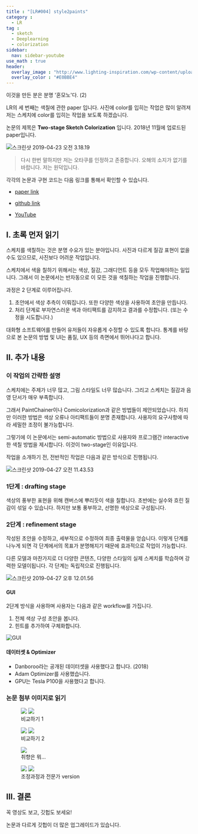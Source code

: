 ```yaml
---
title : "[LR#004] style2paints"
category :
  - LR
tag :
  - sketch
  - Deeplearning
  - colorization
sidebar:
  nav: sidebar-youtube
use_math : true
header:
  overlay_image : "http://www.lighting-inspiration.com/wp-content/uploads/2015/08/Lighting-Inspiration.com_Rohinni-Lightpaper1.jpg"
  overlay_color : "#E0BBE4"
---
```


이것을 만든 분은 분명 '혼모노'다. (2)

LR의 세 번째는 색칠에 관한 paper 입니다. 사진에 color를 입히는 작업은 많이 알려져 저는 스케치에 color를 입히는 작업을 보도록 하겠습니다.

논문의 제목은 **Two-stage Sketch Colorization** 입니다. 2018년 11월에 업로드된 paper입니다.

![스크린샷 2019-04-23 오전 3.18.19](https://i.imgur.com/m3mIHEG.png)

> 다시 한번 말하지만 저는 오타쿠를 인정하고 존중합니다. 오해의 소지가 없기를 바랍니다. 저는 원덕입니다.

각각의 논문과 구현 코드는 다음 링크를 통해서 확인할 수 있습니다.

- [paper link](http://www.cse.cuhk.edu.hk/~ttwong/papers/colorize/colorize.pdf)

- [github link](https://github.com/lllyasviel/style2paints)

- [YouTube](https://www.youtube.com/watch?v=B6WEky9nY7Q&feature=youtu.be)


## I. 초록 먼저 읽기

스케치를 색칠하는 것은 분명 수요가 있는 분야입니다.
사진과 다르게 질감 표현이 없을 수도 있으므로, 사진보다 어려운 작업입니다.

스케치에서 색을 칠하기 위해서는 색상, 질감, 그래디언트 등을 모두 작업해야하는 일입니다.
그래서 이 논문에서는 반자동으로 이 모든 것을 색칠하는 작업을 진행합니다.

과정은 2 단계로 이루어집니다.

1. 초안에서 색상 추측이 이뤄집니다. 또한 다양한 색상을 사용하여 초안을 만듭니다.
2. 처리 단계로 부자연스러운 색과 아티팩트를 감지하고 결과를 수정합니다. (또는 수정을 시도합니다.)

대화형 소프트웨어를 만들어 유저들이 자유롭게 수정할 수 있도록 합니다.
통계를 바탕으로 본 논문의 방법 및 UI는 품질, UX 등의 측면에서 뛰어나다고 합니다.

## II. 추가 내용

### 이 작업의 간략한 설명

스케치에는 주제가 너무 많고, 그림 스타일도 너무 많습니다. 그리고 스케치는 질감과 음영 단서가 매우 부족합니다.

그래서 PaintChainer이나 Comicolorization과 같은 방법들이 제안되었습니다. 하지만 이러한 방법은 색상 오류나 아티팩트들이 분명 존재합니다. 사용자의 요구사항에 따라 세밀한 조정이 불가능합니다.

그렇기에 이 논문에서는 semi-automatic 방법으로 사용자와 프로그램간 interactive한 색칠 방법을 제시합니다. 이것이 two-stage인 이유입니다.

작업을 소개하기 전, 전반적인 작업은 다음과 같은 방식으로 진행됩니다.

![스크린샷 2019-04-27 오전 11.43.53](https://i.imgur.com/pC8vP0O.png)

### 1단계 : drafting stage

색상의 풍부한 표현을 위해 캔버스에 뿌리듯이 색을 칠합니다. 초반에는 실수와 흐린 질감이 섞일 수 있습니다. 하지만 보통 풍부하고, 선명한 색상으로 구성됩니다.

### 2단계 : refinement stage

작성된 초안을 수정하고, 세부적으로 수정하여 최종 출력물을 얻습니다. 이렇게 단계를 나누게 되면 각 단계에서의 목표가 분명해지기 때문에 효과적으로 작업이 가능합니다.

다른 모델과 마찬가지로 더 다양한 콘텐츠, 다양한 스타일의 실제 스케치를 학습하며 강력한 모델이됩니다. 각 단계는 독립적으로 진행됩니다.

![스크린샷 2019-04-27 오후 12.01.56](https://i.imgur.com/KNZcbpE.png)

#### GUI

2단계 방식을 사용하며 사용자는 다음과 같은 workflow를 가집니다.

1. 전체 색상 구성 초안을 봅니다.
2. 힌트를 추가하여 구체화합니다.

![GUI](https://i.imgur.com/danNUtF.png)

#### 데이터셋 & Optimizer

- Danboroo라는 공개된 데이터셋을 사용했다고 합니다. (2018)
- Adam Optimizer를 사용했습니다.
- GPU는 Tesla P100을 사용했다고 합니다.

### 논문 첨부 이미지로 읽기

<figure class="half">
 <img src = "https://i.imgur.com/dXpqtF4.jpg">
 <img src =" https://i.imgur.com/VzuMLfa.png">
 <figcaption> 비교하기 1</figcaption>
</figure>

<figure class="half">
 <img src = "https://i.imgur.com/fzZJ5rc.png">
 <img src = "https://i.imgur.com/rV7ywpx.png">
 <figcaption> 비교하기 2</figcaption>
</figure>

<figure class="half">
 <img src = "https://i.imgur.com/iotiteS.png">
 <figcaption> 취향은 뭐... </figcaption>
</figure>

<figure class="half">
 <img src = "https://i.imgur.com/IjBHl88.png">
 <img src = "https://i.imgur.com/XAOmoDM.jpg">
 <figcaption> 조정과정과 전문가 version</figcaption>
</figure>

## III. 결론

꼭 영상도 보고, 깃헙도 보세요!

논문과 다르게 깃헙이 더 많은 업그레이드가 있습니다.
